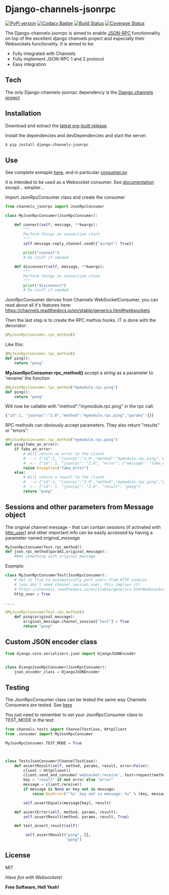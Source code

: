 # Django-channels-jsonrpc

[![PyPI version](https://badge.fury.io/py/django-channels-jsonrpc.svg)](https://badge.fury.io/py/django-channels-jsonrpc) [![Codacy Badge](https://api.codacy.com/project/badge/Grade/04d12270939d47689756edda41e9f69f)](https://www.codacy.com/app/MosaicVenture/django-channels-jsonrpc?utm_source=github.com&utm_medium=referral&utm_content=millerf/django-channels-jsonrpc&utm_campaign=badger) [![Build Status](https://travis-ci.org/millerf/django-channels-jsonrpc.svg?branch=master)](https://travis-ci.org/millerf/django-channels-jsonrpc) [![Coverage Status](https://coveralls.io/repos/github/millerf/django-channels-jsonrpc/badge.svg)](https://coveralls.io/github/millerf/django-channels-jsonrpc)


The Django-channels-jsonrpc is aimed to enable [JSON-RPC](http://json-rpc.org/) functionnality on top of the excellent django channels project and especially their Websockets functionality.
It is aimed to be:
  - Fully integrated with Channels
  - Fully implement JSON-RPC 1 and 2 protocol
  - Easy integration

## Tech


The only Django-channels-jsonrpc dependency is the [Django channels project](https://github.com/django/channels)

## Installation


Download and extract the [latest pre-built release](https://github.com/joemccann/dillinger/releases).

Install the dependencies and devDependencies and start the server.

```sh
$ pip install django-channels-jsonrpc
```


## Use


See complete exmaple [here](https://github.com/millerf/django-channels-jsonrpc/blob/master/example/django_example/), and in particular [consumer.py](https://github.com/millerf/django-channels-jsonrpc/blob/master/example/django_example/)

It is intended to be used as a Websocket consumer. See [documentation](http://channels.readthedocs.io/en/stable/generics.html#websockets) except... simplier...

Import JsonRpcConsumer class and create the consumer

```python
from channels_jsonrpc import JsonRpcConsumer

class MyJsonRpcConsumer(JsonRpcConsumer):

    def connect(self, message, **kwargs):
        """
        Perform things on connection start
        """
        self.message.reply_channel.send({"accept": True})
        
        print("connect")
        # Do stuff if needed

    def disconnect(self, message, **kwargs):
        """
        Perform things on connection close
        """
        print("disconnect")
        # Do stuff if needed

```
JsonRpcConsumer derives from Channels WebSocketConsumer, you can read about all it's features here:
https://channels.readthedocs.io/en/stable/generics.html#websockets

Then the last step is to create the RPC methos hooks. IT is done with the decorator:
```python
@MyJsonRpcConsumer.rpc_method()
````


Like this:

```python
@MyJsonRpcConsumer.rpc_method()
def ping():
    return "pong"
```


**MyJsonRpcConsumer.rpc_method()** accept a *string* as a parameter to 'rename' the function
```python
@MyJsonRpcConsumer.rpc_method("mymodule.rpc.ping")
def ping():
    return "pong"
```

Will now be callable with "method":"mymodule.rpc.ping" in the rpc call:
```javascript
{"id":1, "jsonrpc":"2.0","method":"mymodule.rpc.ping","params":{}}
```

RPC methods can obviously accept parameters. They also return "results" or "errors":
```python
@MyJsonRpcConsumer.rpc_method("mymodule.rpc.ping")
def ping(fake_an_error):
    if fake_an_error:
        # Will return an error to the client
        #  --> {"id":1, "jsonrpc":"2.0","method":"mymodule.rpc.ping","params":{}}
        #  <-- {"id": 1, "jsonrpc": "2.0", "error": {"message": "fake_error", "code": -32000, "data": ["fake_error"]}}
        raise Exception("fake_error")
    else:
        # Will return a result to the client
        #  --> {"id":1, "jsonrpc":"2.0","method":"mymodule.rpc.ping","params":{}}
        #  <-- {"id": 1, "jsonrpc": "2.0", "result": "pong"}
        return "pong"
```

## Sessions and other parameters from Message object
The original channel message - that can contain sessions (if activated with [http_user](https://channels.readthedocs.io/en/stable/generics.html#websockets)) and other important info  can be easily accessed by having a parameter named *original_message*

```python
MyJsonRpcConsumerTest.rpc_method()
def json_rpc_method(param1,original_message):
    ##do something with original_message
```

Example:

```python
class MyJsonRpcConsumerTest(JsonRpcConsumer):
    # Set to True to automatically port users from HTTP cookies
    # (you don't need channel_session_user, this implies it)
    # https://channels.readthedocs.io/en/stable/generics.html#websockets
    http_user = True

....

@MyJsonRpcConsumerTest.rpc_method()
    def ping(original_message):
        original_message.channel_session["test"] = True
        return "pong"


```

## Custom JSON encoder class

```python
from django.core.serializers.json import DjangoJSONEncoder


class DjangoJsonRpcConsumer(JsonRpcConsumer):
    json_encoder_class = DjangoJSONEncoder
```

## Testing


The JsonRpcConsumer class can be tested the same way Channels Consumers are tested.
See [here](http://channels.readthedocs.io/en/stable/testing.html)

You just need to remember to set your JsonRpcConsumer class to TEST_MODE in the test:

```python
from channels.tests import ChannelTestCase, HttpClient
from .consumer import MyJsonRpcConsumer

MyJsonRpcConsumer.TEST_MODE = True



class TestsJsonConsumer(ChannelTestCase):
    def assertResult(self, method, params, result, error=False):
        client = HttpClient()
        client.send_and_consume('websocket.receive', text=request(method, params))
        key = "result" if not error else "error"
        message = client.receive()
        if message is None or key not in message:
            raise KeyError("'%s' key not in message: %s" % (key, message))

        self.assertEquals(message[key], result)

    def assertError(self, method, params, result):
        self.assertResult(method, params, result, True)

    def test_assert_result(self):

         self.assertResult("ping", {},
                           "pong")
```

## License


MIT

*Have fun with Websockets*!

**Free Software, Hell Yeah!**

[//]: # (These are reference links used in the body of this note and get stripped out when the markdown processor does its job. There is no need to format nicely because it shouldn't be seen. Thanks SO - http://stackoverflow.com/questions/4823468/store-comments-in-markdown-syntax)


   [dill]: <https://github.com/joemccann/dillinger>
   [git-repo-url]: <https://github.com/joemccann/dillinger.git>
   [john gruber]: <http://daringfireball.net>
   [@thomasfuchs]: <http://twitter.com/thomasfuchs>
   [df1]: <http://daringfireball.net/projects/markdown/>
   [markdown-it]: <https://github.com/markdown-it/markdown-it>
   [Ace Editor]: <http://ace.ajax.org>
   [node.js]: <http://nodejs.org>
   [Twitter Bootstrap]: <http://twitter.github.com/bootstrap/>
   [keymaster.js]: <https://github.com/madrobby/keymaster>
   [jQuery]: <http://jquery.com>
   [@tjholowaychuk]: <http://twitter.com/tjholowaychuk>
   [express]: <http://expressjs.com>
   [AngularJS]: <http://angularjs.org>
   [Gulp]: <http://gulpjs.com>

   [PlDb]: <https://github.com/joemccann/dillinger/tree/master/plugins/dropbox/README.md>
   [PlGh]:  <https://github.com/joemccann/dillinger/tree/master/plugins/github/README.md>
   [PlGd]: <https://github.com/joemccann/dillinger/tree/master/plugins/googledrive/README.md>
   [PlOd]: <https://github.com/joemccann/dillinger/tree/master/plugins/onedrive/README.md>
